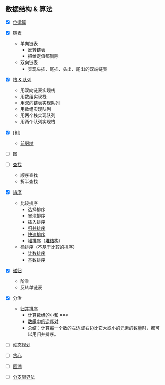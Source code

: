 ## 数据结构 & 算法

- [x] [位运算](bitwise.go)
- [x] [链表](linked_list.go)
  - 单向链表
    - 反转链表
    - 把给定值都删除
  - 双向链表
    - 实现头插、尾插、头出、尾出的双端链表
- [x] [栈 & 队列](stack_queue.go)
  - 用双向链表实现栈
  - 用数组实现栈
  - 用双向链表实现队列
  - 用数组实现队列
  - 用两个栈实现队列
  - 用两个队列实现栈
- [x] [树]
  - [前缀树](trie.go)
- [ ] [图]()
- [ ] [查找]()
  - 顺序查找
  - 折半查找
- [x] [排序](comparison_sort.go)
  - 比较排序
    - 选择排序
    - 冒泡排序
    - 插入排序
    - [归并排序](merge_sort.go)
    - [快速排序](quick_sort.go)
    - [堆排序](heap_sort.go)（[堆结构](heap_structure.go)）
  - 桶排序（不基于比较的排序）
    - [计数排序](counting_sort.go)
    - [基数排序](radix_sort.go)

- [x] [递归](recursion.go)
  - 阶乘
  - 反转单链表
  
- [x] 分治
  - [归并排序](merge_sort.go)
    - [计算数组的小和](small_sum.go) ※※※
    - [数组中的逆序对](reverse_pair.go)
    - 总结：计算每一个数的左边或右边比它大或小的元素的数量时，都可以用归并排序。

- [ ] [动态规划]()

- [ ] [贪心]()

- [ ] [回溯]()

- [ ] [分支限界法]()

